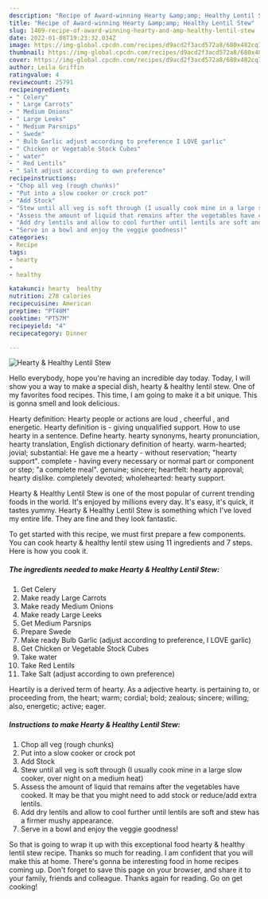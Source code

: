 ```yaml
---
description: "Recipe of Award-winning Hearty &amp;amp; Healthy Lentil Stew"
title: "Recipe of Award-winning Hearty &amp;amp; Healthy Lentil Stew"
slug: 1409-recipe-of-award-winning-hearty-and-amp-healthy-lentil-stew
date: 2022-01-08T19:23:32.034Z
image: https://img-global.cpcdn.com/recipes/d9acd2f3acd572a8/680x482cq70/hearty-healthy-lentil-stew-recipe-main-photo.jpg
thumbnail: https://img-global.cpcdn.com/recipes/d9acd2f3acd572a8/680x482cq70/hearty-healthy-lentil-stew-recipe-main-photo.jpg
cover: https://img-global.cpcdn.com/recipes/d9acd2f3acd572a8/680x482cq70/hearty-healthy-lentil-stew-recipe-main-photo.jpg
author: Leila Griffin
ratingvalue: 4
reviewcount: 25791
recipeingredient:
- " Celery"
- " Large Carrots"
- " Medium Onions"
- " Large Leeks"
- " Medium Parsnips"
- " Swede"
- " Bulb Garlic adjust according to preference I LOVE garlic"
- " Chicken or Vegetable Stock Cubes"
- " water"
- " Red Lentils"
- " Salt adjust according to own preference"
recipeinstructions:
- "Chop all veg (rough chunks)"
- "Put into a slow cooker or crock pot"
- "Add Stock"
- "Stew until all veg is soft through (I usually cook mine in a large slow cooker, over night on a medium heat)"
- "Assess the amount of liquid that remains after the vegetables have cooked. It may be that you might need to add stock or reduce/add extra lentils."
- "Add dry lentils and allow to cool further until lentils are soft and stew has a firmer mushy appearance."
- "Serve in a bowl and enjoy the veggie goodness!"
categories:
- Recipe
tags:
- hearty
- 
- healthy

katakunci: hearty  healthy 
nutrition: 278 calories
recipecuisine: American
preptime: "PT40M"
cooktime: "PT57M"
recipeyield: "4"
recipecategory: Dinner

---
```



![Hearty &amp; Healthy Lentil Stew](https://img-global.cpcdn.com/recipes/d9acd2f3acd572a8/680x482cq70/hearty-healthy-lentil-stew-recipe-main-photo.jpg)

Hello everybody, hope you're having an incredible day today. Today, I will show you a way to make a special dish, hearty &amp; healthy lentil stew. One of my favorites food recipes. This time, I am going to make it a bit unique. This is gonna smell and look delicious.

Hearty definition: Hearty people or actions are loud , cheerful , and energetic. Hearty definition is - giving unqualified support. How to use hearty in a sentence. Define hearty. hearty synonyms, hearty pronunciation, hearty translation, English dictionary definition of hearty. warm-hearted; jovial; substantial: He gave me a hearty - without reservation; &#34;hearty support&#34;. complete - having every necessary or normal part or component or step; &#34;a complete meal&#34;. genuine; sincere; heartfelt: hearty approval; hearty dislike. completely devoted; wholehearted: hearty support.

Hearty &amp; Healthy Lentil Stew is one of the most popular of current trending foods in the world. It's enjoyed by millions every day. It's easy, it's quick, it tastes yummy. Hearty &amp; Healthy Lentil Stew is something which I've loved my entire life. They are fine and they look fantastic.


To get started with this recipe, we must first prepare a few components. You can cook hearty &amp; healthy lentil stew using 11 ingredients and 7 steps. Here is how you cook it.

<!--inarticleads1-->

##### The ingredients needed to make Hearty &amp; Healthy Lentil Stew:

1. Get  Celery
1. Make ready  Large Carrots
1. Make ready  Medium Onions
1. Make ready  Large Leeks
1. Get  Medium Parsnips
1. Prepare  Swede
1. Make ready  Bulb Garlic (adjust according to preference, I LOVE garlic)
1. Get  Chicken or Vegetable Stock Cubes
1. Take  water
1. Take  Red Lentils
1. Take  Salt (adjust according to own preference)


Heartily is a derived term of hearty. As a adjective hearty. is pertaining to, or proceeding from, the heart; warm; cordial; bold; zealous; sincere; willing; also, energetic; active; eager. 

<!--inarticleads2-->

##### Instructions to make Hearty &amp; Healthy Lentil Stew:

1. Chop all veg (rough chunks)
1. Put into a slow cooker or crock pot
1. Add Stock
1. Stew until all veg is soft through (I usually cook mine in a large slow cooker, over night on a medium heat)
1. Assess the amount of liquid that remains after the vegetables have cooked. It may be that you might need to add stock or reduce/add extra lentils.
1. Add dry lentils and allow to cool further until lentils are soft and stew has a firmer mushy appearance.
1. Serve in a bowl and enjoy the veggie goodness!




So that is going to wrap it up with this exceptional food hearty &amp; healthy lentil stew recipe. Thanks so much for reading. I am confident that you will make this at home. There's gonna be interesting food in home recipes coming up. Don't forget to save this page on your browser, and share it to your family, friends and colleague. Thanks again for reading. Go on get cooking!

